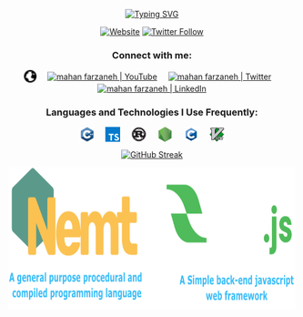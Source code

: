 <div align="center">

[![Typing SVG](https://readme-typing-svg.demolab.com?font=Fira+Code&pause=1000&center=true&vCenter=true&repeat=false&random=true&width=435&lines=Hi+there%2C+I'm+Mahan)](https://git.io/typing-svg)

[![Website](https://img.shields.io/website?down_color=red&down_message=Offline&label=Mahanfr.ir&style=for-the-badge&up_message=Online&url=https%3A%2F%2Fmahanfr.ir)](https://Mahanfr.ir)
[![Twitter Follow](https://img.shields.io/twitter/follow/mahan_farzaneh?color=green&logo=twitter&style=for-the-badge)](https://twitter.com/mahan_farzaneh)
</div>

<div align="center">

### Connect with me:

<span></span>
[<img align="center" alt="mahanfr.ir" width="22px" src="https://raw.githubusercontent.com/iconic/open-iconic/master/svg/globe.svg" />][website]
<span>&nbsp;&nbsp;&nbsp; </span>
[<img align="center" alt="mahan farzaneh | YouTube" width="22px" src="https://cdn.jsdelivr.net/npm/simple-icons@v3/icons/youtube.svg" />][youtube]
<span>&nbsp;&nbsp;&nbsp;</span>
[<img align="center" alt="mahan farzaneh | Twitter" width="22px" src="https://cdn.jsdelivr.net/npm/simple-icons@v3/icons/twitter.svg" />][twitter]
<span>&nbsp;&nbsp;&nbsp;</span>
[<img align="center" alt="mahan farzaneh | LinkedIn" width="22px" src="https://cdn.jsdelivr.net/npm/simple-icons@v3/icons/linkedin.svg" />][linkedin]
<span></span>
</div>
<div align="center">

### Languages and Technologies I Use Frequently:


<img align="center" alt="Python" width="26px" src="https://raw.githubusercontent.com/github/explore/80688e429a7d4ef2fca1e82350fe8e3517d3494d/topics/cpp/cpp.png" />
<span>&nbsp;&nbsp;&nbsp;</span>
<img align="center" alt="django" width="26px" src="https://raw.githubusercontent.com/github/explore/80688e429a7d4ef2fca1e82350fe8e3517d3494d/topics/typescript/typescript.png" />
<span>&nbsp;&nbsp;&nbsp;</span>
<img align="center" alt="React" width="26px" src="https://raw.githubusercontent.com/github/explore/e94815998e4e0713912fed477a1f346ec04c3da2/topics/rust/rust.png" />
<span>&nbsp;&nbsp;&nbsp;</span>
<img align="center" alt="Nodejs" width="26px" src="https://raw.githubusercontent.com/github/explore/80688e429a7d4ef2fca1e82350fe8e3517d3494d/topics/nodejs/nodejs.png" />
<span>&nbsp;&nbsp;&nbsp;</span>
<img align="center" alt="C" width="26px" 
src="https://raw.githubusercontent.com/github/explore/80688e429a7d4ef2fca1e82350fe8e3517d3494d/topics/c/c.png" />
<span>&nbsp;&nbsp;&nbsp;</span>
<img align="center" alt="rust" width="26px" src="https://raw.githubusercontent.com/github/explore/80688e429a7d4ef2fca1e82350fe8e3517d3494d/topics/vim/vim.png" />

</div>

<div align="center">

  [![GitHub Streak](https://streak-stats.demolab.com?user=mahanfr&theme=transparent&hide_border=true&hide_current_streak=true)](https://git.io/streak-stats)
  
</div>

<div align="center">
  
  <img height="250px" src="https://raw.githubusercontent.com/mahanfr/mahanfr/master/Showdown-github.png" />

</div>

[website]: https://Mahanfr.ir
[twitter]: https://twitter.com/mahan_farzaneh
[youtube]: https://youtube.com/channel/UCxyTjoykWs-MJkEY-rGsPTg
[linkedin]: https://www.linkedin.com/in/mahan-farzaneh/
